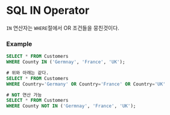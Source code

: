 ﻿# SQL IN Operator

`IN` 연산자는 `WHERE`절에서 OR 조건들을 뭉친것이다.

### Example
```sql
SELECT * FROM Customers
WHERE County IN ('Germnay', 'France', 'UK');

# 위와 아래는 같다.
SELECT * FROM Customers
WHERE Country='Germany' OR Country='France' OR Country='UK'

# NOT 연산 가능
SELECT * FROM Customers
WHERE County NOT IN ('Germnay', 'France', 'UK');

```
